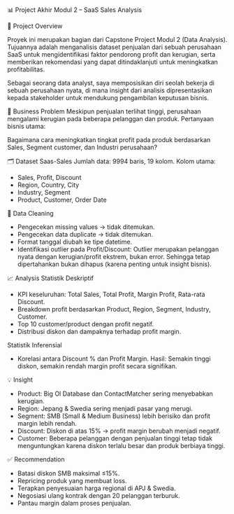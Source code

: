 📊 Project Akhir Modul 2 – SaaS Sales Analysis

📌 Project Overview

Proyek ini merupakan bagian dari Capstone Project Modul 2 (Data Analysis).
Tujuannya adalah menganalisis dataset penjualan dari sebuah perusahaan SaaS untuk mengidentifikasi faktor pendorong profit dan kerugian, serta memberikan rekomendasi yang dapat ditindaklanjuti untuk meningkatkan profitabilitas.

Sebagai seorang data analyst, saya memposisikan diri seolah bekerja di sebuah perusahaan nyata, di mana insight dari analisis dipresentasikan kepada stakeholder untuk mendukung pengambilan keputusan bisnis.

🎯 Business Problem
Meskipun penjualan terlihat tinggi, perusahaan mengalami kerugian pada beberapa pelanggan dan produk.
Pertanyaan bisnis utama:

Bagaimana cara meningkatkan tingkat profit pada produk berdasarkan Sales, Segment customer, dan Industri perusahaan?

🗂 Dataset
Saas-Sales
Jumlah data: 9994 baris, 19 kolom.
Kolom utama:
- Sales, Profit, Discount
- Region, Country, City
- Industry, Segment
- Product, Customer, Order Date

🔧 Data Cleaning
- Pengecekan missing values → tidak ditemukan.
- Pengecekan data duplicate → tidak ditemukan.
- Format tanggal diubah ke tipe datetime.
- Identifikasi outlier pada Profit/Discount:
  Outlier merupakan pelanggan nyata dengan kerugian/profit ekstrem, bukan error.
  Sehingga tetap dipertahankan bukan dihapus (karena penting untuk insight bisnis).

📈 Analysis
Statistik Deskriptif

- KPI keseluruhan: Total Sales, Total Profit, Margin Profit, Rata-rata Discount.
- Breakdown profit berdasarkan Product, Region, Segment, Industry, Customer.
- Top 10 customer/product dengan profit negatif.
- Distribusi diskon dan dampaknya terhadap profit margin.

Statistik Inferensial

- Korelasi antara Discount % dan Profit Margin.
  Hasil: Semakin tinggi diskon, semakin rendah margin profit secara signifikan.

💡 Insight

- Product: Big Ol Database dan ContactMatcher sering menyebabkan kerugian.
- Region: Jepang & Swedia sering menjadi pasar yang merugi.
- Segment: SMB (Small & Medium Business) lebih berisiko dan profit margin lebih rendah.
- Discount: Diskon di atas 15% → profit margin berubah menjadi negatif.
- Customer: Beberapa pelanggan dengan penjualan tinggi tetap tidak menguntungkan karena diskon terlalu besar dan produk berbiaya tinggi.

✅ Recommendation

- Batasi diskon SMB maksimal ≤15%.
- Repricing produk yang membuat loss.
- Terapkan penyesuaian harga regional di APJ & Swedia.
- Negosiasi ulang kontrak dengan 20 pelanggan terburuk.
- Pantau margin dalam proses penjualan.
  
